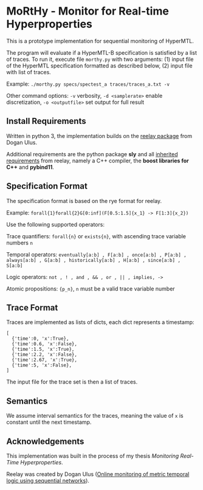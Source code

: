 # MoRtHy - Monitor for Real-time Hyperproperties

This is a prototype implementation for sequential monitoring of HyperMTL.

The program will evaluate if a HyperMTL-B specification is satisfied by a list of traces.
To run it, execute file `morthy.py` with two arguments: (1) input file of the HyperMTL specification formatted as described below, (2) input file with list of traces.

Example: `./morthy.py specs/spectest_a traces/traces_a.txt -v`

Other command options: `-v` verbosity, `-d <samplerate>` enable discretization, `-o <outputfile>` set output for full result

## Install Requirements

Written in python 3, the implementation builds on the [reelay package](https://doganulus.github.io/reelay/) from Dogan Ulus.

Additional requirements are the python package **sly** and all [inherited requirements](https://doganulus.github.io/reelay/install/) from reelay, namely a C++ compiler, the **boost libraries for C++** and **pybind11**.


## Specification Format

The specification format is based on the rye format for reelay.

Example:
`forall{1}forall{2}G[0:inf](F[0.5:1.5]{x_1} -> F[1:3]{x_2})`

Use the following supported operators:

Trace quantifiers: `forall{n}` or `exists{n}`, with ascending trace variable numbers `n`

Temporal operators: `eventually[a:b] , F[a:b] , once[a:b] , P[a:b] , always[a:b] , G[a:b] , historically[a:b] , H[a:b] , since[a:b] , S[a:b]`

Logic operators: `not , ! , and , && , or , || , implies, -> `

Atomic propositions: `{p_n}`, `n` must be a valid trace variable number

## Trace Format

Traces are implemented as lists of dicts, each dict represents a timestamp:

    [
      {'time':0, 'x':True},
      {'time':0.6, 'x':False},
      {'time':1.5, 'x':True},
      {'time':2.2, 'x':False},
      {'time':2.67, 'x':True},
      {'time':5, 'x':False},
    ]

The input file for the trace set is then a list of traces.

## Semantics

We assume interval semantics for the traces, meaning the value of `x` is constant until the next timestamp.

## Acknowledgements

This implementation was built in the process of my thesis *Monitoring Real-Time Hyperproperties*.

Reelay was created by Dogan Ulus ([Online monitoring of metric temporal logic using sequential networks](https://arxiv.org/abs/1901.00175)).
